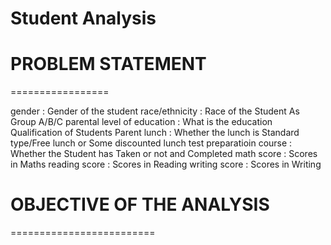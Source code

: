 # Student Analysis


PROBLEM STATEMENT
=================
=================

gender                      : Gender of the student
race/ethnicity              : Race of the Student As Group A/B/C
parental level of education : What is the education Qualification of Students Parent
lunch                       : Whether the lunch is Standard type/Free lunch or Some discounted lunch
test preparatioin course    : Whether the Student has Taken or not and Completed
math score                  : Scores in Maths
reading score               : Scores in Reading
writing score               : Scores in Writing


OBJECTIVE OF THE ANALYSIS
=========================
=========================
